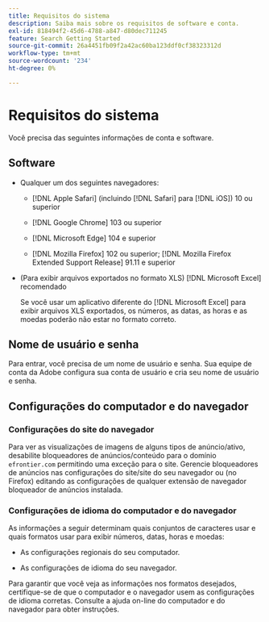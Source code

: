 ```yaml
---
title: Requisitos do sistema
description: Saiba mais sobre os requisitos de software e conta.
exl-id: 818494f2-45d6-4788-a847-d80dec711245
feature: Search Getting Started
source-git-commit: 26a4451fb09f2a42ac60ba123ddf0cf38323312d
workflow-type: tm+mt
source-wordcount: '234'
ht-degree: 0%

---
```


# Requisitos do sistema

Você precisa das seguintes informações de conta e software.

## Software

* Qualquer um dos seguintes navegadores:

   * [!DNL Apple Safari] (incluindo [!DNL Safari] para [!DNL iOS]) 10 ou superior

   * [!DNL Google Chrome] 103 ou superior

   * [!DNL Microsoft Edge] 104 e superior

   * [!DNL Mozilla Firefox] 102 ou superior; [!DNL Mozilla Firefox Extended Support Release] 91.11 e superior

* (Para exibir arquivos exportados no formato XLS) [!DNL Microsoft Excel] recomendado

  Se você usar um aplicativo diferente do [!DNL Microsoft Excel] para exibir arquivos XLS exportados, os números, as datas, as horas e as moedas poderão não estar no formato correto.

## Nome de usuário e senha

Para entrar, você precisa de um nome de usuário e senha. Sua equipe de conta da Adobe configura sua conta de usuário e cria seu nome de usuário e senha.

## Configurações do computador e do navegador

### Configurações do site do navegador

Para ver as visualizações de imagens de alguns tipos de anúncio/ativo, desabilite bloqueadores de anúncios/conteúdo para o domínio `efrontier.com` permitindo uma exceção para o site. Gerencie bloqueadores de anúncios nas configurações do site/site do seu navegador ou (no Firefox) editando as configurações de qualquer extensão de navegador bloqueador de anúncios instalada.

### Configurações de idioma do computador e do navegador

As informações a seguir determinam quais conjuntos de caracteres usar e quais formatos usar para exibir números, datas, horas e moedas:

* As configurações regionais do seu computador.

* As configurações de idioma do seu navegador.

Para garantir que você veja as informações nos formatos desejados, certifique-se de que o computador e o navegador usem as configurações de idioma corretas. Consulte a ajuda on-line do computador e do navegador para obter instruções.
